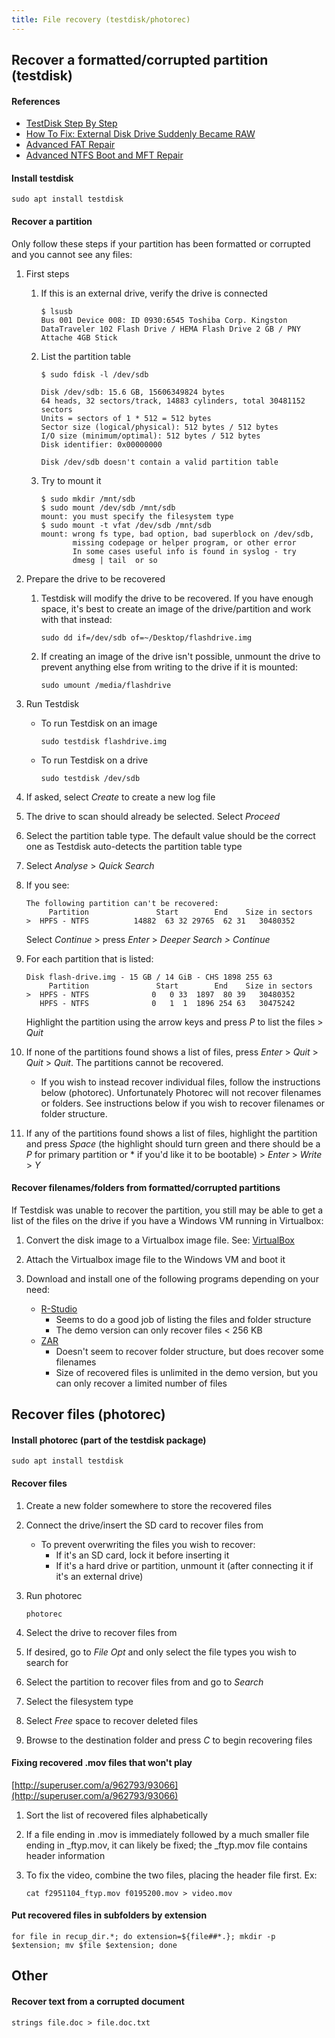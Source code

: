 ```yaml
---
title: File recovery (testdisk/photorec)
---
```


## Recover a formatted/corrupted partition (testdisk)

#### References

- [TestDisk Step By Step](http://www.cgsecurity.org/wiki/TestDisk_Step_By_Step)
- [How To Fix: External Disk Drive Suddenly Became RAW](http://html5.litten.com/updated-how-to-fix-external-disk-drive-suddenly-became-raw/)
- [Advanced FAT Repair](http://www.cgsecurity.org/wiki/Advanced_FAT_Repair)
- [Advanced NTFS Boot and MFT Repair](http://www.cgsecurity.org/wiki/Advanced_NTFS_Boot_and_MFT_Repair)

#### Install testdisk

```
sudo apt install testdisk
```

#### Recover a partition

Only follow these steps if your partition has been formatted or corrupted and you cannot see any files:

1. First steps

   1. If this is an external drive, verify the drive is connected

      ```
      $ lsusb
      Bus 001 Device 008: ID 0930:6545 Toshiba Corp. Kingston DataTraveler 102 Flash Drive / HEMA Flash Drive 2 GB / PNY Attache 4GB Stick
      ```

   1. List the partition table

      ```
      $ sudo fdisk -l /dev/sdb

      Disk /dev/sdb: 15.6 GB, 15606349824 bytes
      64 heads, 32 sectors/track, 14883 cylinders, total 30481152 sectors
      Units = sectors of 1 * 512 = 512 bytes
      Sector size (logical/physical): 512 bytes / 512 bytes
      I/O size (minimum/optimal): 512 bytes / 512 bytes
      Disk identifier: 0x00000000

      Disk /dev/sdb doesn't contain a valid partition table
      ```

   1. Try to mount it
      ```
      $ sudo mkdir /mnt/sdb
      $ sudo mount /dev/sdb /mnt/sdb
      mount: you must specify the filesystem type
      $ sudo mount -t vfat /dev/sdb /mnt/sdb
      mount: wrong fs type, bad option, bad superblock on /dev/sdb,
             missing codepage or helper program, or other error
             In some cases useful info is found in syslog - try
             dmesg | tail  or so
      ```

1. Prepare the drive to be recovered

   1. Testdisk will modify the drive to be recovered. If you have enough space, it's best to create an image of the drive/partition and work with that instead:

      ```
      sudo dd if=/dev/sdb of=~/Desktop/flashdrive.img
      ```

   1. If creating an image of the drive isn't possible, unmount the drive to prevent anything else from writing to the drive if it is mounted:
      ```
      sudo umount /media/flashdrive
      ```

1. Run Testdisk

   - To run Testdisk on an image

     ```
     sudo testdisk flashdrive.img
     ```

   - To run Testdisk on a drive
     ```
     sudo testdisk /dev/sdb
     ```

1. If asked, select _Create_ to create a new log file

1. The drive to scan should already be selected. Select _Proceed_

1. Select the partition table type. The default value should be the correct one as Testdisk auto-detects the partition table type

1. Select _Analyse_ > _Quick Search_

1. If you see:

   ```
   The following partition can't be recovered:
        Partition               Start        End    Size in sectors
   >  HPFS - NTFS          14882  63 32 29765  62 31   30480352
   ```

   Select _Continue_ > press _Enter_ > _Deeper Search > Continue_

1. For each partition that is listed:

   ```
   Disk flash-drive.img - 15 GB / 14 GiB - CHS 1898 255 63
        Partition               Start        End    Size in sectors
   >  HPFS - NTFS              0   0 33  1897  80 39   30480352
      HPFS - NTFS              0   1  1  1896 254 63   30475242
   ```

   Highlight the partition using the arrow keys and press _P_ to list the files > _Quit_

1. If none of the partitions found shows a list of files, press _Enter_ > _Quit_ > _Quit_ > _Quit_. The partitions cannot be recovered.

   - If you wish to instead recover individual files, follow the instructions below (photorec). Unfortunately Photorec will not recover filenames or folders. See instructions below if you wish to recover filenames or folder structure.

1. If any of the partitions found shows a list of files, highlight the partition and press _Space_ (the highlight should turn green and there should be a _P_ for primary partition or \* if you'd like it to be bootable) > _Enter_ > _Write_ > _Y_

#### Recover filenames/folders from formatted/corrupted partitions

If Testdisk was unable to recover the partition, you still may be able to get a list of the files on the drive if you have a Windows VM running in Virtualbox:

1. Convert the disk image to a Virtualbox image file. See: [VirtualBox](https://sites.google.com/site/bmaupinwiki/home/applications/virtualization/virtualbox)

1. Attach the Virtualbox image file to the Windows VM and boot it

1. Download and install one of the following programs depending on your need:
   - [R-Studio](http://www.r-studio.com/)
     - Seems to do a good job of listing the files and folder structure
     - The demo version can only recover files < 256 KB
   - [ZAR](http://www.z-a-recovery.com/)
     - Doesn't seem to recover folder structure, but does recover some filenames
     - Size of recovered files is unlimited in the demo version, but you can only recover a limited number of files

## Recover files (photorec)

#### Install photorec (part of the testdisk package)

```
sudo apt install testdisk
```

#### Recover files

1. Create a new folder somewhere to store the recovered files

1. Connect the drive/insert the SD card to recover files from

   - To prevent overwriting the files you wish to recover:
     - If it's an SD card, lock it before inserting it
     - If it's a hard drive or partition, unmount it (after connecting it if it's an external drive)

1. Run photorec

   ```
   photorec
   ```

1. Select the drive to recover files from

1. If desired, go to _File Opt_ and only select the file types you wish to search for

1. Select the partition to recover files from and go to _Search_

1. Select the filesystem type

1. Select _Free_ space to recover deleted files

1. Browse to the destination folder and press _C_ to begin recovering files

#### Fixing recovered .mov files that won't play

[http://superuser.com/a/962793/93066](http://superuser.com/a/962793/93066)

1. Sort the list of recovered files alphabetically

1. If a file ending in .mov is immediately followed by a much smaller file ending in \_ftyp.mov, it can likely be fixed; the \_ftyp.mov file contains header information

1. To fix the video, combine the two files, placing the header file first. Ex:
   ```
   cat f2951104_ftyp.mov f0195200.mov > video.mov
   ```

#### Put recovered files in subfolders by extension

```
for file in recup_dir.*; do extension=${file##*.}; mkdir -p $extension; mv $file $extension; done
```

## Other

#### Recover text from a corrupted document

```
strings file.doc > file.doc.txt
```
